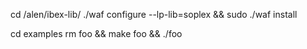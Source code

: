 cd /alen/ibex-lib/
./waf configure --lp-lib=soplex && sudo ./waf install

cd examples
rm foo && make foo && ./foo


